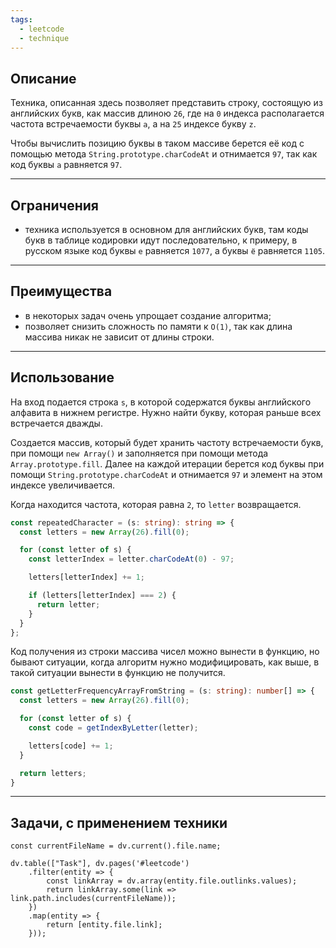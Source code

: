 ```yaml
---
tags:
  - leetcode
  - technique
---
```

## Описание

Техника, описанная здесь позволяет представить строку, состоящую из английских букв, как массив длиною `26`, где на `0` индекса располагается частота встречаемости буквы `a`, а на `25` индексе букву `z`.

Чтобы вычислить позицию буквы в таком массиве берется её код с помощью метода `String.prototype.charCodeAt` и отнимается `97`, так как код буквы `a` равняется `97`.

---
## Ограничения

- техника используется в основном для английских букв, там коды букв в таблице кодировки идут последовательно, к примеру, в русском языке код буквы `е` равняется `1077`, а буквы `ё` равняется `1105`.

---
## Преимущества

- в некоторых задач очень упрощает создание алгоритма;
- позволяет снизить сложность по памяти к `O(1)`, так как длина массива никак не зависит от длины строки.

---
## Использование

На вход подается строка `s`, в которой содержатся буквы английского алфавита в нижнем регистре. Нужно найти букву, которая раньше всех встречается дважды.

Создается массив, который будет хранить частоту встречаемости букв, при помощи `new Array()` и заполняется при помощи метода `Array.prototype.fill`. Далее на каждой итерации берется код буквы при помощи `String.prototype.charCodeAt` и отнимается `97` и элемент на этом индексе увеличивается.

Когда находится частота, которая равна `2`, то `letter` возвращается.

```typescript
const repeatedCharacter = (s: string): string => {
  const letters = new Array(26).fill(0);

  for (const letter of s) {
    const letterIndex = letter.charCodeAt(0) - 97;

    letters[letterIndex] += 1;

    if (letters[letterIndex] === 2) {
      return letter;
    }
  }
};
```

Код получения из строки массива чисел можно вынести в функцию, но бывают ситуации, когда алгоритм нужно модифицировать, как выше, в такой ситуации вынести в функцию не получится.

```typescript
const getLetterFrequencyArrayFromString = (s: string): number[] => {
  const letters = new Array(26).fill(0);

  for (const letter of s) {
    const code = getIndexByLetter(letter);

    letters[code] += 1;
  }

  return letters;
}
```

---
## Задачи, с применением техники

```dataviewjs
const currentFileName = dv.current().file.name;

dv.table(["Task"], dv.pages('#leetcode')
	.filter(entity => {
		const linkArray = dv.array(entity.file.outlinks.values);
		return linkArray.some(link => link.path.includes(currentFileName));
	})
	.map(entity => {
		return [entity.file.link];
	}));
```